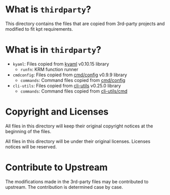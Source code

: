 # What is `thirdparty`?

This directory contains the files that are copied from 3rd-party projects and modified to fit kpt requirements.

# What is in `thirdparty`?

- `kyaml`: Files copied from [kyaml] v0.10.15 library
  - `runfn`: KRM function runner
- `cmdconfig`: Files copied from [cmd/config] v0.9.9 library
  - `commands`: Command files copied from [cmd/config]
- `cli-utils`: Files copied from [cli-utils] v0.25.0 library
  - `commands`: Command files copied from [cli-utils/cmd]

# Copyright and Licenses

All files in this directory will keep their original copyright notices at the beginning of the files.

All files in this directory will be under their original licenses. Licenses notices will be reserved.

# Contribute to Upstream

The modifications made in the 3rd-party files may be contributed to upstream. The contribution is determined case by case.

[kyaml]: https://github.com/kubernetes-sigs/kustomize/tree/8d72528eb5c73df80b20aae0a5e584c056879387/kyaml
[cmd/config]: https://github.com/kubernetes-sigs/kustomize/tree/b9c36caa1c5c6ee64926021841ea441773d0767c/cmd/config
[cli-utils]: https://github.com/kubernetes-sigs/cli-utils
[cli-utils/cmd]: https://github.com/kubernetes-sigs/cli-utils/tree/v0.25.0
